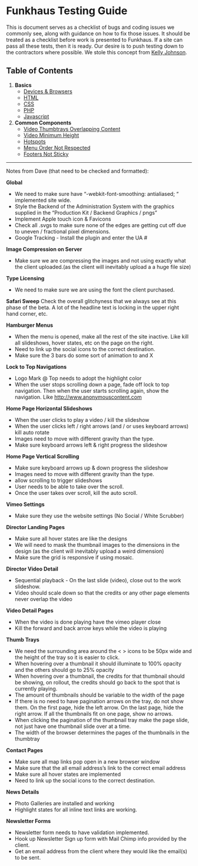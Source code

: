 # Funkhaus Testing Guide

This is document serves as a checklist of bugs and coding issues we commonly see, along with guidance on how to fix those issues. It should be treated as a checklist before work is presented to Funkhaus. If a site can pass all these tests, then it is ready. Our desire is to push testing down to the contractors where possible. We stole this concept from [Kelly Johnson](http://www.lockheedmartin.com/us/aeronautics/skunkworks/14rules.html).

## Table of Contents
1. **Basics**
   - [Devices & Browsers](#devices-browsers)
   - [HTML](#html)
   - [CSS](#css)
   - [PHP](#php)
   - [Javascript](#javascript)   
1. **Common Components**
   - [Video Thumbtrays Overlapping Content](#video-thumbtrays-overlapping-content)
   - [Video Minimum Height](#video-minimum-height)
   - [Hotspots](#hotspots)   
   - [Menu Order Not Respected](#menu-order-not-respected)
   - [Footers Not Sticky](#footers-not-sticky)

___

Notes from Dave (that need to be checked and formatted):

**Global**
- We need to make sure have “-webkit-font-smoothing: antialiased; “ implemented site wide.
- Style the Backend of the Administration System with the graphics supplied in the “Production Kit / Backend Graphics / pngs”
- Implement Apple touch icon & Favicons
- Check all .svgs to make sure none of the edges are getting cut off due to uneven / fractional pixel dimensions.
- Google Tracking - Install the plugin and enter the UA #

**Image Compression on Server**
- Make sure we are compressing the images and not using exactly what the client uploaded.(as the client will inevitably upload a a huge file size)

**Type Licensing**
- We need to make sure we are using the font the client purchased.

**Safari Sweep**
Check the overall glitchyness that we always see at this phase of the beta.  A lot of the headline text is locking in the upper right hand corner, etc.

**Hamburger Menus**
- When the menu is opened, make all the rest of the site inactive. Like kill all slideshows, hover states, etc on the page on the right.
- Need to link up the social icons to the correct destination.
- Make sure the 3 bars do some sort of animation to and X 

**Lock to Top Navigations**
- Logo Mark @ Top needs to adopt the highlight color
- When the user stops scrolling down a page, fade off lock to top navigation. Then when the user starts scrolling again, show the navigation. Like http://www.anonymouscontent.com

**Home Page Horizontal Slideshows**
- When the user clicks to play a video / kill the slideshow
- When the user clicks left / right arrows (and / or uses keyboard arrows) kill auto rotate
- Images need to move with different gravity than the type.
- Make sure keyboard arrows left & right progress the slideshow 

**Home Page Vertical Scrolling**
- Make sure keyboard arrows up & down progress the slideshow
- Images need to move with different gravity than the type.
- allow scrolling to trigger slideshows
- User needs to be able to take over the scroll.
- Once the user takes over scroll, kill the auto scroll.

**Vimeo Settings**
- Make sure they use the website settings (No Social / White Scrubber)

**Director Landing Pages**
- Make sure all hover states are like the designs
- We will need to mask the thumbnail images to the dimensions in the design (as the client will inevitably upload a weird dimension)
- Make sure the grid is responsive if using mosaic.

**Director Video Detail**
- Sequential playback - On the last slide (video), close out to the work slideshow.
- Video should scale down so that the credits or any other page elements never overlap the video 

**Video Detail Pages**
- When the video is done playing have the vimeo player close
- Kill the forward and back arrow keys while the video is playing

**Thumb Trays**
- We need the surrounding area around the <  > icons to be 50px wide and the height of the tray so it is easier to click.
- When hovering over a thumbnail it should illuminate to 100% opacity and the others should go to 25% opacity
- When hovering over a thumbnail, the credits for that thumbnail should be showing, on rollout, the credits should go back to the spot that is currently playing.
- The amount of thumbnails should be variable to the width of the page
- If there is no need to have pagination arrows on the tray, do not show them. On the first page, hide the left arrow. On the last page, hide the right arrow. If all the thumbnails fit on one page, show no arrows.
- When clicking the pagination of the thumbnail tray make the page slide, not just have one thumbnail slide over at a time. 
- The width of the browser determines the pages of the thumbnails in the thumbtray

**Contact Pages**
- Make sure all map links pop open in a new browser window
- Make sure that the all email address’s link to the correct email address
- Make sure all hover states are implemented
- Need to link up the social icons to the correct destination.

**News Details**
- Photo Galleries are installed and working
- Highlight states for all inline text links are working.

**Newsletter Forms**
- Newsletter form needs to have validation implemented.
- Hook up Newsletter Sign up form with Mail Chimp info provided by the client.
- Get an email address from the client where they would like the email(s) to be sent.
